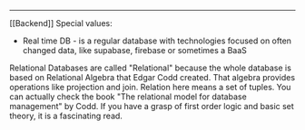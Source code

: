 ***
[[Backend]]
Special values:
 
- Real time DB - is a regular database with technologies focused on often changed data, like supabase, firebase or sometimes a BaaS

Relational Databases are called "Relational" because the whole database is based on Relational Algebra that Edgar Codd created. That algebra provides operations like projection and join. Relation here means a set of tuples. You can actually check the book "The relational model for database management" by Codd. If you have a grasp of first order logic and basic set theory, it is a fascinating read.
